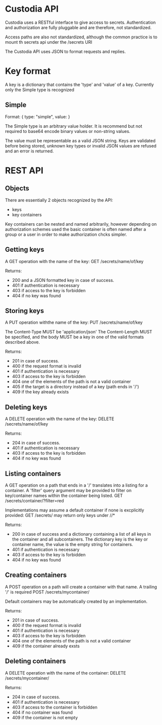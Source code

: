 Custodia API
============

Custodia uses a RESTful interface to give access to secrets.
Authentication and authorization are fully pluggable and are
therefore, not standardized.

Access paths are also not standardized, although the common practice
is to mount th secrets api under the /secrets URI

The Custodia API uses JSON to format requests and replies.

Key format
==========

A key is a dictionary that contains the 'type' and 'value' of a key.
Currently only the Simple type is recognized


Simple
------

Format:
 { type: "simple", value: <arbitrary> }

The Simple type is an arbitrary value holder. It is recommend but not
required to base64 encode binary values or non-string values.

The value must be representable as a valid JSON string. Keys are
validated before being stored, unknown key types or invalid JSON values
are refused and an error is returned.



REST API
========

Objects
-------

There are essentially 2 objects recognized by the API:
- keys
- key containers

Key containers can be nested and named arbitrarily, however depending on
authorization schemes used the basic container is often named after a group or
a user in order to make authorization chcks simpler.


Getting keys
------------

A GET operation with the name of the key:
GET /secrets/name/of/key

Returns:
- 200 and a JSON formatted key in case of success.
- 401 if authentication is necessary
- 403 if access to the key is forbidden
- 404 if no key was found


Storing keys
------------

A PUT operation withthe name of the key:
PUT /secrets/name/of/key

The Content-Type MUST be 'application/json'
The Content-Length MUST be specified, and the body MUST be
a key in one of the valid formats described above.

Returns:
- 201 in case of success.
- 400 if the request format is invalid
- 401 if authentication is necessary
- 403 if access to the key is forbidden
- 404 one of the elements of the path is not a valid container
- 405 if the target is a directory instead of a key (path ends in '/')
- 409 if the key already exists


Deleting keys
-------------

A DELETE operation with the name of the key:
DELETE /secrets/name/of/key

Returns:
- 204 in case of success.
- 401 if authentication is necessary
- 403 if access to the key is forbidden
- 404 if no key was found


Listing containers
------------------

A GET operation on a path that ends in a '/' translates into
a listing for a container.
A 'filter' query argument may be provided to filter on key/container
names within the container being listed.
GET /secrets/container/?filter=red

Implementations may assume a default container if none is excplicitly
provided: GET /secrets/ may return only keys under /<user-default>/*

Returns:
- 200 in case of success and a dictionary containing a list of all keys
  in the container and all subcontainers.
  The dictionary key is the key or container name, the value is the empty
  string for containers.
- 401 if authentication is necessary
- 403 if access to the key is forbidden
- 404 if no key was found


Creating containers
-------------------

A POST operation on a path will create a container with that name.
A trailing '/' is required
POST /secrets/mycontainer/

Default containers may be automatically created by an implementation.

Returns:
- 201 in case of success.
- 400 if the request format is invalid
- 401 if authentication is necessary
- 403 if access to the key is forbidden
- 404 one of the elements of the path is not a valid container
- 409 if the container already exsts


Deleting containers
-------------------

A DELETE operation with the name of the container:
DELETE /secrets/mycontainer/

Returns:
- 204 in case of success.
- 401 if authentication is necessary
- 403 if access to the container is forbidden
- 404 if no container was found
- 409 if the container is not empty
